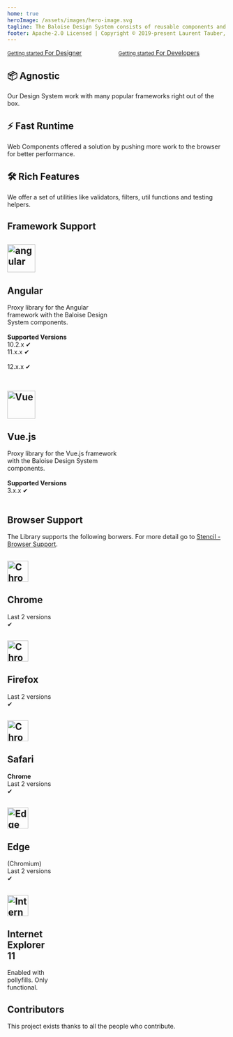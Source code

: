 ```yaml
---
home: true
heroImage: /assets/images/hero-image.svg
tagline: The Baloise Design System consists of reusable components and a clearly defined visual style, that can be assembled together to build any number of applications.
footer: Apache-2.0 Licensed | Copyright © 2019-present Laurent Tauber, Gery Hirschfeld & Contributors
---
```


<div class="bal-app home-links">
  <div class="columns mt-2">
    <div class="column">
      <a href="/design/" class>
        <bal-icon name="nav-go-right" inverted></bal-icon>
        <small>Getting started</small>
        <span>For Designer</span>
      </a>
    </div>
    <div class="column">
      <a href="/components/" class>
        <bal-icon name="nav-go-right" inverted></bal-icon>
        <small>Getting started</small>
        <span>For Developers</span>
      </a>
    </div>
  </div>
</div>

<div class="features" style="border: none; margin-top: 0; padding-top: 0;">
  <div class="feature" >
    <h2>📦 Agnostic</h2>
    <p>Our Design System work with many popular frameworks right out of the box.</p>
  </div>
  <div class="feature" >
    <h2>⚡️ Fast Runtime</h2>
    <p>Web Components offered a solution by pushing more work to the browser for better performance.</p>
  </div>
  <div class="feature" >
    <h2>🛠️ Rich Features</h2>
    <p>We offer a set of utilities like validators, filters, util functions and testing helpers.</p>
  </div>
</div>

## Framework Support

<div class="features" style="border: none; margin-top: 0; padding-top: 0;">
   <div class="feature" style="flex-basis: 50%; max-width: 50%;">
    <h2><img style="width: 64px;" src="https://angular.io/assets/images/logos/angular/angular.svg" data-origin="https://angular.io/assets/images/logos/angular/angular.svg" alt="angular"></h2>
    <h2>Angular</h2>
    <p>Proxy library for the Angular framework with the Baloise Design System components.<br><br>
      <strong>Supported Versions</strong><br> 
      10.2.x ✔<br>
      11.x.x ✔<br><br>
      12.x.x ✔<br><br>
    </p>
  </div>
  <div class="feature" style="flex-basis: 50%; max-width: 50%;">
    <h2><img style="width: 64px;" src="https://vuejs.org/images/logo.png" data-origin="https://vuejs.org/images/logo.png" alt="Vue"></h2>
    <h2>Vue.js</h2>
    <p>Proxy library for the Vue.js framework with the Baloise Design System components.<br><br>
      <strong>Supported Versions</strong><br>
      3.x.x ✔<br><br>
    </p>
  </div>
</div>

## Browser Support

The Library supports the following borwers. For more detail go to [Stencil - Browser Support](https://stenciljs.com/docs/browser-support).

<div class="features" style="border: none; margin-top: 0; padding-top: 0;">
  <div class="feature" style="flex-basis: 20%; max-width: 20%;">
    <h2><img style="width: 48px;" src="https://raw.githubusercontent.com/alrra/browser-logos/master/src/chrome/chrome_48x48.png"  alt="Chrome"></h2>
    <h2>Chrome</h2><p>Last 2 versions ✔</p>
  </div>
  <div class="feature" style="flex-basis: 20%; max-width: 20%;">
    <h2><img style="width: 48px;" src="https://raw.githubusercontent.com/alrra/browser-logos/master/src/firefox/firefox_48x48.png"  alt="Chrome"></h2>
    <h2>Firefox</h2><p>Last 2 versions ✔</p>
  </div>
  <div class="feature" style="flex-basis: 20%; max-width: 20%;">
    <h2><img style="width: 48px;" src="https://raw.githubusercontent.com/alrra/browser-logos/master/src/safari/safari_48x48.png"  alt="Chrome"></h2>
    <h2>Safari</h2><p><strong>Chrome</strong><br/>Last 2 versions ✔</p>
  </div>
  <div class="feature" style="flex-basis: 20%; max-width: 20%;">
    <h2><img style="width: 48px;" src="https://raw.githubusercontent.com/alrra/browser-logos/master/src/edge/edge_48x48.png"  alt="Edge"></h2>
    <h2>Edge</h2><p>(Chromium)<br/>Last 2 versions ✔</p>
  </div>
  <div class="feature" style="flex-basis: 20%; max-width: 20%;">
    <h2><img style="width: 48px;" src="https://raw.githubusercontent.com/alrra/browser-logos/main/src/archive/internet-explorer_9-11/internet-explorer_9-11_48x48.png"  alt="Internet Explorer 11"></h2>
    <h2>Internet Explorer 11</h2><p>Enabled with pollyfills. Only functional.</p>
  </div>
</div>

## Contributors

This project exists thanks to all the people who contribute.

<docs-contributors></docs-contributors>
